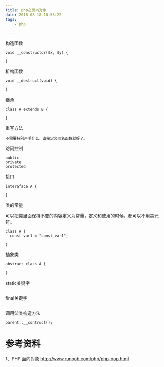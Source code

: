 ```yaml
---
title: php之面向对象
date: 2018-08-18 18:53:22
tags:
	- php

---
```




构造函数

```
void __constructor($x, $y) {
  
}
```

析构函数

```
void __destruct(void) {
  
}
```

继承

```
class A extends B {
  
}
```

重写方法

```
不需要特别声明什么，直接定义同名函数就好了。
```

访问控制

```
public
private
protected
```

接口

```
interaface A {
  
}
```

类的常量

可以把类里面保持不变的内容定义为常量，定义和使用的时候，都可以不用美元符。

```
class A {
  const var1 = "const_var1";
  
}
```

抽象类

```
abstract class A {
  
}
```

static关键字

```

```

final关键字

```

```

调用父类构造方法

```
parent::__contruct();
```



# 参考资料

1、PHP 面向对象
http://www.runoob.com/php/php-oop.html